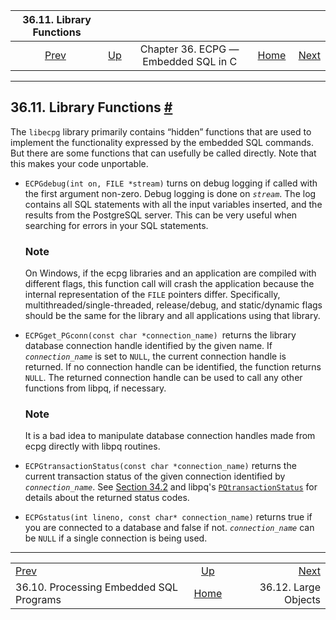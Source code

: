 <!--?xml version="1.0" encoding="UTF-8" standalone="no"?-->

|                       36.11. Library Functions                       |                                                        |                                      |                                                       |                                              |
| :------------------------------------------------------------------: | :----------------------------------------------------- | :----------------------------------: | ----------------------------------------------------: | -------------------------------------------: |
| [Prev](ecpg-process.html "36.10. Processing Embedded SQL Programs")  | [Up](ecpg.html "Chapter 36. ECPG — Embedded SQL in C") | Chapter 36. ECPG — Embedded SQL in C | [Home](index.html "PostgreSQL 17devel Documentation") |  [Next](ecpg-lo.html "36.12. Large Objects") |

***

## 36.11. Library Functions [#](#ECPG-LIBRARY)

The `libecpg` library primarily contains “hidden” functions that are used to implement the functionality expressed by the embedded SQL commands. But there are some functions that can usefully be called directly. Note that this makes your code unportable.

*   `ECPGdebug(int on, FILE *stream)` turns on debug logging if called with the first argument non-zero. Debug logging is done on *`stream`*. The log contains all SQL statements with all the input variables inserted, and the results from the PostgreSQL server. This can be very useful when searching for errors in your SQL statements.

    ### Note

    On Windows, if the ecpg libraries and an application are compiled with different flags, this function call will crash the application because the internal representation of the `FILE` pointers differ. Specifically, multithreaded/single-threaded, release/debug, and static/dynamic flags should be the same for the library and all applications using that library.

*   `ECPGget_PGconn(const char *connection_name) `returns the library database connection handle identified by the given name. If *`connection_name`* is set to `NULL`, the current connection handle is returned. If no connection handle can be identified, the function returns `NULL`. The returned connection handle can be used to call any other functions from libpq, if necessary.

    ### Note

    It is a bad idea to manipulate database connection handles made from ecpg directly with libpq routines.

*   `ECPGtransactionStatus(const char *connection_name)` returns the current transaction status of the given connection identified by *`connection_name`*. See [Section 34.2](libpq-status.html "34.2. Connection Status Functions") and libpq's [`PQtransactionStatus`](libpq-status.html#LIBPQ-PQTRANSACTIONSTATUS) for details about the returned status codes.

*   `ECPGstatus(int lineno, const char* connection_name)` returns true if you are connected to a database and false if not. *`connection_name`* can be `NULL` if a single connection is being used.

***

|                                                                      |                                                        |                                              |
| :------------------------------------------------------------------- | :----------------------------------------------------: | -------------------------------------------: |
| [Prev](ecpg-process.html "36.10. Processing Embedded SQL Programs")  | [Up](ecpg.html "Chapter 36. ECPG — Embedded SQL in C") |  [Next](ecpg-lo.html "36.12. Large Objects") |
| 36.10. Processing Embedded SQL Programs                              |  [Home](index.html "PostgreSQL 17devel Documentation") |                         36.12. Large Objects |
